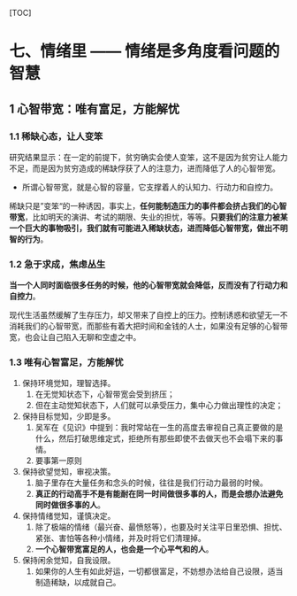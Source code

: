 
[TOC]

# 七、情绪里 —— 情绪是多角度看问题的智慧

## 1 心智带宽：唯有富足，方能解忧

### 1.1 稀缺心态，让人变笨

研究结果显示：在一定的前提下，贫穷确实会使人变笨，这不是因为贫穷让人能力不足，而是因为贫穷造成的稀缺俘获了人的注意力，进而降低了人的心智带宽。
- 所谓心智带宽，就是心智的容量，它支撑着人的认知力、行动力和自控力。

稀缺只是”变笨“的一种诱因，事实上，**任何能制造压力的事件都会挤占我们的心智带宽**，比如明天的演讲、考试的期限、失业的担忧，等等。**只要我们的注意力被某一个巨大的事物吸引，我们就有可能进入稀缺状态，进而降低心智带宽，做出不明智的行为**。

### 1.2 急于求成，焦虑丛生

**当一个人同时面临很多任务的时候，他的心智带宽就会降低，反而没有了行动力和自控力**。

现代生活虽然缓解了生存压力，却又带来了自控上的压力。控制诱惑和欲望无一不消耗我们的心智带宽，而那些有着大把时间和金钱的人士，如果没有足够的心智带宽，也会让自己陷入无聊和空虚之中。

### 1.3 唯有心智富足，方能解忧

1. 保持环境觉知，理智选择。
   1. 在无觉知状态下，心智带宽会受到挤压；
   2. 但在主动觉知状态下，人们就可以承受压力，集中心力做出理性的决定；
2. 保持目标觉知，少即是多。
   1. 吴军在《见识》中提到：我时常站在一生的高度去审视自己真正要做的是什么，然后打破思维定式，拒绝所有那些即使不去做天也不会塌下来的事情。
   2. 要事第一原则
3. 保持欲望觉知，审视决策。
   1. 脑子里存在大量任务和念头的时候，往往是我们行动力最弱的时候。
   2. **真正的行动高手不是有能耐在同一时间做很多事的人，而是会想办法避免同时做很多事的人**。
4. 保持情绪觉知，谨慎决定。
   1. 除了极端的情绪（最兴奋、最愤怒等），也要及时关注平日里恐惧、担忧、紧张、害怕等各种小情绪，并及时将它们清理掉。
   2. **一个心智带宽富足的人，也会是一个心平气和的人**。
5. 保持闲余觉知，自我设限。
   1. 如果你的人生有如此好运，一切都很富足，不妨想办法给自己设限，适当制造稀缺，以成就自己。
